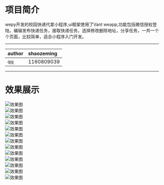 # 项目简介
wepy开发的校园快递代拿小程序,ui框架使用了Vant weapp,功能包括微信授权登陆，编辑发布快递任务，接取快递任务，选择修改删除地址，分享任务，一共一个个页面，比较简单，适合小程序入门开发。

<hr/>

|author|shaozeming|
|:---|:---|
|qq|1160809039|

<hr/>

# 效果展示

![效果图](http://p8c48bjkj.bkt.clouddn.com/1.png)
<br/>
![效果图](http://p8c48bjkj.bkt.clouddn.com/2.png)<br/>
![效果图](http://p8c48bjkj.bkt.clouddn.com/3.png)<br/>
![效果图](http://p8c48bjkj.bkt.clouddn.com/4.png)<br/>
![效果图](http://p8c48bjkj.bkt.clouddn.com/5.png)<br/>
![效果图](http://p8c48bjkj.bkt.clouddn.com/6.png)<br/>
![效果图](http://p8c48bjkj.bkt.clouddn.com/7.png)<br/>
![效果图](http://p8c48bjkj.bkt.clouddn.com/8.png)<br/>
![效果图](http://p8c48bjkj.bkt.clouddn.com/9.png)<br/>
![效果图](http://p8c48bjkj.bkt.clouddn.com/10.png)<br/>
![效果图](http://p8c48bjkj.bkt.clouddn.com/11.png)<br/>
![效果图](http://p8c48bjkj.bkt.clouddn.com/12.png)<br/>
![效果图](http://p8c48bjkj.bkt.clouddn.com/13.png)<br/>

